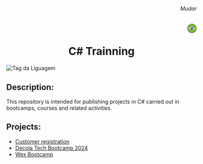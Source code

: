 ###### <div align=right>Mudar</div>
<a href="https://github.com/rafaelrvital/CSharp-Trainning/blob/main/README_PT-BR.md"><img src="https://github.com/rafaelrvital/rafaelrvital/blob/main/assets/flags/br.png" width="25" align="right" title="Mudar para português"></a>

<br>

<div align=center>

# C# Trainning

</div>

![Tag da Liguagem](https://img.shields.io/badge/Visual%20Studio-CSharp-orange)

## Description:

This repository is intended for publishing projects in C# carried out in bootcamps, courses and related activities.

## Projects:

- <a href="https://github.com/rafaelrvital/CSharp-Trainning/tree/main/CadastroUsuario">Customer registration</a>
- <a href="https://github.com/rafaelrvital/CSharp-Trainning/tree/main/bootcamp-DecolaTech2024">Decola Tech Bootcamp 2024</a>
- <a href="https://github.com/rafaelrvital/CSharp-Trainning/tree/main/bootcamp-Wex">Wex Bootcamp</a>